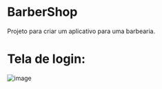 # BarberShop
 Projeto para criar um aplicativo para uma barbearia.

 # Tela de login: 
 ![image](https://github.com/user-attachments/assets/8537af7a-372d-47ad-b458-f59de5c9acb0)

